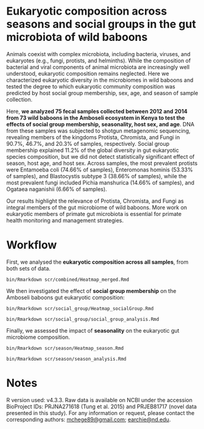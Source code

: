 # Eukaryotic composition across seasons and social groups in the gut microbiota of wild baboons

Animals coexist with complex microbiota, including bacteria, viruses, and eukaryotes (e.g., fungi, protists, and helminths). While the composition of bacterial and viral components of animal microbiota are increasingly well understood, eukaryotic composition remains neglected. Here we characterized eukaryotic diversity in the microbiomes in wild baboons and tested the degree to which eukaryotic community composition was predicted by host social group membership, sex, age, and season of sample collection.

Here, **we analyzed 75 fecal samples collected between 2012 and 2014 from 73 wild baboons in the Amboseli ecosystem in Kenya to test the effects of social group membership, seasonality, host sex, and age**. DNA from these samples was subjected to shotgun metagenomic sequencing, revealing members of the kingdoms Protista, Chromista, and Fungi in 90.7%, 46.7%, and 20.3% of samples, respectively. Social group membership explained 11.2% of the global diversity in gut eukaryotic species composition, but we did not detect statistically significant effect of season, host age, and host sex. Across samples, the most prevalent protists were Entamoeba coli (74.66% of samples), Enteromonas hominis (53.33% of samples), and Blastocystis subtype 3 (38.66% of samples), while the most prevalent fungi included Pichia manshurica (14.66% of samples), and Ogataea naganishii (6.66% of samples).  

Our results highlight the relevance of Protista, Chromista, and Fungi as integral members of the gut microbiome of wild baboons. More work on eukaryotic members of primate gut microbiota is essential for primate health monitoring and management strategies.

# Workflow
First, we analysed the **eukaryotic composition across all samples**, from both sets of data.

`bin/Rmarkdown scr/combined/Heatmap_merged.Rmd`

We then investigated the effect of **social group membership** on the Amboseli baboons gut eukaryotic composition:

`bin/Rmarkdown scr/social_group/Heatmap_socialGroup.Rmd`

`bin/Rmarkdown scr/social_group/social_group_analysis.Rmd`

Finally, we assessed the impact of **seasonality** on the eukaryotic gut microbiome composition. 

`bin/Rmarkdown scr/season/Heatmap_season.Rmd`

`bin/Rmarkdown scr/season/season_analysis.Rmd`

# Notes
R version used: v4.3.3. 
Raw data is available on NCBI under the accession BioProject IDs: PRJNA271618 (Tung et al. 2015) and PRJEB81717 (novel data presented in this study).
For any information or request, please contact the corresponding authors: mchege89@gmail.com; earchie@nd.edu.
